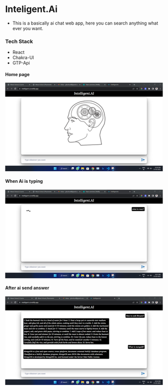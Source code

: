 # Inteligent.Ai
 
 * This is a basically ai chat web app, here you can search anything what ever you want.

 ### Tech Stack
 * React 
 * Chakra-UI
 * GTP-Api
 
 #### Home page 
 <img src="./readmeImages/homepage.png">

 #### When Ai is typing 
<img src="./readmeImages/loading.png">
 
  #### After ai send answer
  <img src="./readmeImages/message.png">


